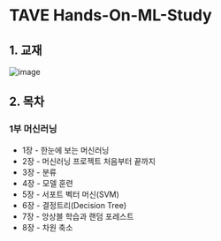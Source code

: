# TAVE Hands-On-ML-Study
## 1. 교재
![image](https://github.com/user-attachments/assets/cb7d76ea-dc51-413a-8c0b-4cef6fd90db1)

## 2. 목차
### 1부 머신러닝
- 1장 - 한눈에 보는 머신러닝
- 2장 - 머신러닝 프로젝트 처음부터 끝까지
- 3장 - 분류
- 4장 - 모델 훈련
- 5장 - 서포트 벡터 머신(SVM)
- 6장 - 결정트리(Decision Tree)
- 7장 - 앙상블 학습과 랜덤 포레스트
- 8장 - 차원 축소

